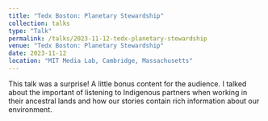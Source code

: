 ```yaml
---
title: "Tedx Boston: Planetary Stewardship"
collection: talks
type: "Talk"
permalink: /talks/2023-11-12-tedx-planetary-stewardship
venue: "Tedx Boston: Planetary Stewardship"
date: 2023-11-12
location: "MIT Media Lab, Cambridge, Massachusetts"
---
```


This talk was a surprise! A little bonus content for the audience. I talked about the important of listening to Indigenous partners when working in their ancestral lands and how our stories contain rich information about our environment.
